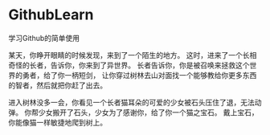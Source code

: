 # GithubLearn
学习Github的简单使用

某天，你睁开眼睛的时候发现，来到了一个陌生的地方。
这时，进来了一个长相奇怪的长者，告诉你，你来到了异世界。
长者告诉你，你是被召唤来拯救这个世界的勇者，给了你一柄短剑，
让你穿过树林去山对面找一个能够教给你更多东西的智者，然后就把你赶了出去。

进入树林没多一会，你看见一个长者猫耳朵的可爱的少女被石头压住了退，无法动弹。
你帮少女搬开了石头，少女为了感谢你，给了你一个猫之宝石。
戴上宝石，你能像猫一样敏捷地爬到树上。
